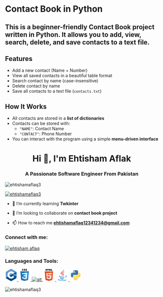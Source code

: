 # Contact Book in Python
This is a beginner-friendly **Contact Book project** written in Python. It allows you to **add**, **view**, **search**, **delete**, and **save contacts** to a text file.
---
## Features
- Add a new contact (Name + Number)
- View all saved contacts in a beautiful table format
- Search contact by name (case-insensitive)
- Delete contact by name
- Save all contacts to a text file (`contacts.txt`)
## How It Works
- All contacts are stored in a **list of dictionaries**
- Contacts can be stored with:
  - `"NAME"`: Contact Name
  - `"CONTACT"`: Phone Number
- You can interact with the program using a simple **menu-driven interface**
<h1 align="center">Hi 👋, I'm Ehtisham Aflak</h1>
<h3 align="center">A Passionate Software Engineer From Pakistan</h3>

<p align="left"> <img src="https://komarev.com/ghpvc/?username=ehtishamaflaq3&label=Profile%20views&color=0e75b6&style=flat" alt="ehtishamaflaq3" /> </p>

<p align="left"> <a href="https://github.com/ryo-ma/github-profile-trophy"><img src="https://github-profile-trophy.vercel.app/?username=ehtishamaflaq3" alt="ehtishamaflaq3" /></a> </p>

- 🌱 I’m currently learning **Twkinter**

- 👯 I’m looking to collaborate on **contact book project**

- 📫 How to reach me **ehtishamaflaq12341234@gmail.com**

<h3 align="left">Connect with me:</h3>
<p align="left">
<a href="https://fb.com/ehtisham aflaq" target="blank"><img align="center" src="https://raw.githubusercontent.com/rahuldkjain/github-profile-readme-generator/master/src/images/icons/Social/facebook.svg" alt="ehtisham aflaq" height="30" width="40" /></a>
</p>

<h3 align="left">Languages and Tools:</h3>
<p align="left"> <a href="https://www.w3schools.com/cpp/" target="_blank" rel="noreferrer"> <img src="https://raw.githubusercontent.com/devicons/devicon/master/icons/cplusplus/cplusplus-original.svg" alt="cplusplus" width="40" height="40"/> </a> <a href="https://www.w3schools.com/css/" target="_blank" rel="noreferrer"> <img src="https://raw.githubusercontent.com/devicons/devicon/master/icons/css3/css3-original-wordmark.svg" alt="css3" width="40" height="40"/> </a> <a href="https://git-scm.com/" target="_blank" rel="noreferrer"> <img src="https://www.vectorlogo.zone/logos/git-scm/git-scm-icon.svg" alt="git" width="40" height="40"/> </a> <a href="https://www.w3.org/html/" target="_blank" rel="noreferrer"> <img src="https://raw.githubusercontent.com/devicons/devicon/master/icons/html5/html5-original-wordmark.svg" alt="html5" width="40" height="40"/> </a> <a href="https://www.java.com" target="_blank" rel="noreferrer"> <img src="https://raw.githubusercontent.com/devicons/devicon/master/icons/java/java-original.svg" alt="java" width="40" height="40"/> </a> <a href="https://www.python.org" target="_blank" rel="noreferrer"> <img src="https://raw.githubusercontent.com/devicons/devicon/master/icons/python/python-original.svg" alt="python" width="40" height="40"/> </a> </p>

<p><img align="center" src="https://github-readme-streak-stats.herokuapp.com/?user=ehtishamaflaq3&" alt="ehtishamaflaq3" /></p>
